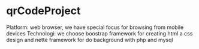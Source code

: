 # qrCodeProject
Platform: web browser, we have special focus for browsing from mobile devices
Technologi: we choose boostrap framework for creating html a css design and nette framework for do background with php and mysql
